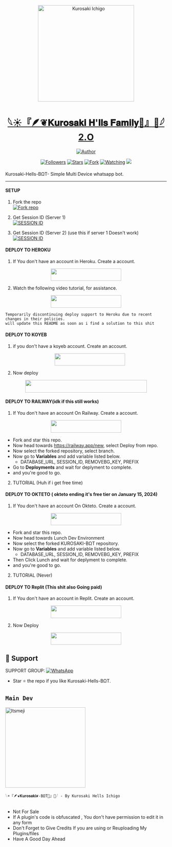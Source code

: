 <p align="center">  
  <a href="https://youtu.be/WcA7GZuaN0A">
    <img alt="Kurosaki Ichigo" height="300" src="https://telegra.ph/file/37a187d70051e558bc611.png">
    <h1 align="center">𓆩☀️『🪶❦𝐊𝐮𝐫𝐨𝐬𝐚𝐤𝐢 𝐇'𝐥𝐥𝐬 𝐅𝐚𝐦𝐢𝐥𝐲🪽』🌙𓆪 2.O</h1>
  </a>
</p>
<p align="center">
<a href="https://github.com/Itsmeji"><img title="Author" src="https://img.shields.io/badge/Kurosaki-Hells-Bot-black?style=for-the-badge&logo=telegram"></a>
<p/>
<p align="center">
<a href="https://github.com/Itsmeji?tab=followers"><img title="Followers" src="https://img.shields.io/github/followers/Itsmeji?label=Followers&style=social"></a>
<a href="https://github.com/Itsmeji/Kurosaki-Hells-Bot/stargazers/"><img title="Stars" src="https://img.shields.io/github/stars/Itsmeji/Kurosaki-Hells-Bot?&style=social"></a>
<a href="https://github.com/Itsmeji/Kurosaki-Hells-Bot/network/members"><img title="Fork" src="https://img.shields.io/github/forks/Itsmeji/Kurosaki-Hells-Bot?style=social"></a>
<a href="https://github.com/Itsmeji/Kurosaki-Hells-Bot/watchers"><img title="Watching" src="https://img.shields.io/github/watchers/Itsmeji/Kurosaki-Hells-Bot?label=Watching&style=social"></a>
<a href="https://app.fossa.com/projects/git%2Bgithub.com%2FItsmeji%2FKurosaki-Hells-Bot?ref=badge_shield" alt="FOSSA Status"><img src="https://app.fossa.com/api/projects/git%2Bgithub.com%2FItsmeji%2FKurosaki-Hells-Bot.svg?type=shield"/></a>
</p>

####  
Kurosaki-Hells-BΩT- Simple Multi Device whatsapp bot.

***

#### SETUP

1. Fork the repo
    <br>
<a href='https://github.com/Itsmeji/Kurosaki-Hells-Bot/edit/main/README.md' target="_blank"><img alt='Fork repo' src='https://img.shields.io/badge/Fork Repo-100000?style=for-the-badge&logo=scan&logoColor=white&labelColor=black&color=black'/></a>



2. Get Session ID (Server 1)
    <br>
<a href='https://session.guruapi.tech' target="_blank"><img alt='SESSION ID' src='https://img.shields.io/badge/Session_id-100000?style=for-the-badge&logo=scan&logoColor=white&labelColor=black&color=black'/></a>


3. Get Session ID (Server 2) (use this if server 1 Doesn't work)
    <br>
<a href='https://replit.com/@UsharaniSahoo1/GURU-BOT-PAIR?v=1' target="_blank"><img alt='SESSION ID' src='https://img.shields.io/badge/Session_id-100000?style=for-the-badge&logo=scan&logoColor=white&labelColor=black&color=black'/></a>


#### DEPLOY TO HEROKU

1. If You don't have an account in Heroku. Create a account.
    <br>
<p align="center"><a href="https://signup.heroku.com"> <img src="https://img.shields.io/badge/heroku%20Account-blue?style=for-the-badge&logo=heroku" width="220" height="38.45"/></a></p>

2. Watch the following video tutorial, for assistance.
    <br>
<p align="center"><a href="https://youtu.be/yfdzckCcbPk?si=doxesZtn87BepUBw"> <img src="https://img.shields.io/badge/heroku%20Tutorial-blue?style=for-the-badge&logo=heroku" width="220" height="38.45"/></a></p>

```
Temporarily discontinuing deploy support to Heroku due to recent changes in their policies.
will update this README as soon as i find a solution to this shit
```

#### DEPLOY TO KOYEB

1. if you don't have a koyeb account. Create an account.
   <br>
   <p align="center"><a href="https://app.koyeb.com/auth/signup"> <img src="https://img.shields.io/badge/Koyeb account-blue?style=for-the-badge&logo=koyeb" width="220" height="38.45"/></a></p>

2. Now deploy
   <br>
  <p align="center"><a href="https://guru-bot-deploy.vercel.app"> <img src="https://www.koyeb.com/static/images/deploy/button.svg" width="380" height="38.45"/></a></p>




#### DEPLOY TO RAILWAY(idk if this still works)

1. If You don't have an account On Railway. Create a account.
    <br>
<p align="center"><a href="https://railway.app"> <img src="https://img.shields.io/badge/RailWay%20Account-blue?style=for-the-badge&logo=Railway" width="220" height="38.45"/></a></p>

 - Fork and star this repo.
- Now head towards https://railway.app/new, select Deploy from repo.
- Now select the forked repository, select branch.
- Now go to <b>Variables</b> and add variable listed below.
   - DATABASE_URL, SESSION_ID, REMOVEBG_KEY, PREFIX
- Go to <b>Deployments</b> and wait for deplyment to complete.
- and you're good to go.
  
2. TUTORIAL (Huh if i get free time)
#### DEPLOY TO OKTETO ( okteto ending it's free tier on January 15, 2024)

1. If You don't have an account On Okteto. Create a account.
    <br>
<p align="center"><a href="https://www.okteto.com/pricing/?plan=SaaS"> <img src="https://img.shields.io/badge/Okteto%20Account-blue?style=for-the-badge&logo=okteto" width="220" height="38.45"/></a></p>

 - Fork and star this repo.
- Now head towards Lunch Dev Environment
- Now select the forked KUROSAKI-BΩT repository.
- Now go to <b>Variables</b> and add variable listed below.
   - DATABASE_URL, SESSION_ID, REMOVEBG_KEY, PREFIX
- Then Click Lunch and wait for deplyment to complete.
- and you're good to go.

2. TUTORIAL (Never)
#### DEPLOY TO Replit (This shit also Going paid)

1. If You don't have an account in Replit. Create an account.
    <br>
<p align="center"><a href="https://replit.com/signup"> <img src="https://img.shields.io/badge/replit%20Account-blue?style=for-the-badge&logo=replit" width="220" height="38.45"/></a></p>

2. Now Deploy
    <br>
<p align="center"><a href="https://repl.it/github/Guru322/GURU-BOT"> <img src="https://img.shields.io/badge/replit%20Deploy-blue?style=for-the-badge&logo=replit" width="220" height="38.45"/></a></p>

 
 ## 🤩 Support

SUPPORT GROUP: <a href="https://chat.whatsapp.com/EC7bZxZ9CK97fYOYMXmzlV"><img alt="WhatsApp" src="https://camo.githubusercontent.com/2157131829ac512183ee8f8b6c6f803688a4cc66a2e686602844e80478401a7c/68747470733a2f2f696d672e736869656c64732e696f2f62616467652f4a6f696e2047726f75702d3235443336363f7374796c653d666f722d7468652d6261646765266c6f676f3d7768617473617070266c6f676f436f6c6f723d7768697465"/></a>

- Star ⭐ the repo if you like Kurosaki-Hells-BΩT.

## `Main Dev` 
<a href="https://github.com/Itsmeji"><img src="https://github.com/Itsmeji.png" width="250" height="250" alt="Itsmeji"/></a>
  
`𓆩☀️『🪶❦𝐊𝐮𝐫𝐨𝐬𝐚𝐤𝐢✘-BΩT🪽』🌙𓆪 - By Kurosaki Hells Ichigo`

## 
- Not For Sale
- If A plugin's code is obfuscated , You don't have permission to edit it in any form 
- Don't Forget to Give Credits If you are using or Reuploading My Plugins/files
- Have A Good Day Ahead
